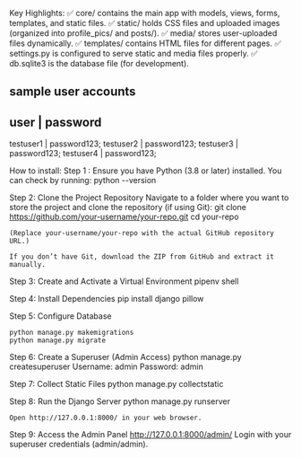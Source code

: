 
Key Highlights:
✅ core/ contains the main app with models, views, forms, templates, and static files.
✅ static/ holds CSS files and uploaded images (organized into profile_pics/ and posts/).
✅ media/ stores user-uploaded files dynamically.
✅ templates/ contains HTML files for different pages.
✅ settings.py is configured to serve static and media files properly.
✅ db.sqlite3 is the database file (for development).


sample user accounts
-------------------------
user	  | password
-------------------------
testuser1 | password123;
testuser2 | password123;
testuser3 | password123;
testuser4 | password123;


How  to install:
Step 1 : Ensure you have Python (3.8 or later) installed. You can check by running:
python --version

Step 2: Clone the Project Repository
	Navigate to a folder where you want to store the project and clone the repository (if using Git):
	git clone https://github.com/your-username/your-repo.git
	cd your-repo

	(Replace your-username/your-repo with the actual GitHub repository URL.)

	If you don’t have Git, download the ZIP from GitHub and extract it manually.

Step 3: Create and Activate a Virtual Environment
	pipenv shell

Step 4: Install Dependencies
	pip install django pillow 

Step 5: Configure Database

	python manage.py makemigrations
	python manage.py migrate

Step 6: Create a Superuser (Admin Access)
	python manage.py createsuperuser
	Username: admin
	Password: admin

Step 7: Collect Static Files
	python manage.py collectstatic

Step 8: Run the Django Server
	python manage.py runserver

	Open http://127.0.0.1:8000/ in your web browser.

Step 9: Access the Admin Panel
	http://127.0.0.1:8000/admin/
	Login with your superuser credentials (admin/admin).
